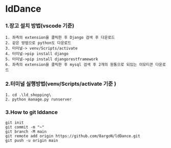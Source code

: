 # ldDance

### 1.장고 설치 방법(vscode 기준) 
```  
1. 좌측의 extension을 클릭한 후 Django 검색 후 다운로드  
2. 같은 방법으로 python도 다운로드  
3. 터미널-> venv/Scripts/activate  
4. 터미널->pip install django  
5. 터미널->pip install djangorestframework  
6. 좌측의 extension을 클릭한 후 mysql 검색 후 2개의 원통으로 되있는 이모티콘 다운로드   

```
### 2.터미널 실행방법(venv/Scripts/activate 기준 ) 
```  
1. cd .\ld_shopping\  
2. python manage.py runserver  

```


### 3.How to git lddance 
```  
git init  
git commit -m "~"  
git branch -M main  
git remote add origin https://github.com/8argoN/ldDance.git  
git push -u origin main  
```
